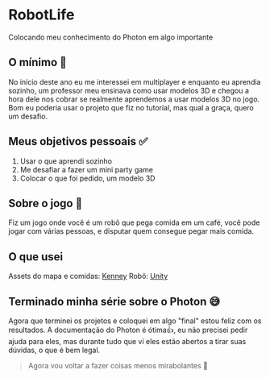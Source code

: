 # RobotLife

Colocando meu conhecimento do Photon em algo importante

## O mínimo :clap:

No início deste ano eu me interessei em multiplayer e enquanto eu aprendia sozinho, um professor meu ensinava como usar modelos 3D e chegou a hora dele nos cobrar se realmente aprendemos a usar modelos 3D no jogo. Bom eu poderia usar o projeto que fiz no tutorial, mas qual a graça, quero um desafio.

## Meus objetivos pessoais :white_check_mark:

1. Usar o que aprendi sozinho
2. Me desafiar a fazer um mini party game
3. Colocar o que foi pedido, um modelo 3D

## Sobre o jogo :eyes:

Fiz um jogo onde você é um robô que pega comida em um café, você pode jogar com várias pessoas, e disputar quem consegue pegar mais comida.

## O que usei

Assets do mapa e comidas: [Kenney](https://www.kenney.nl/assets)
Robô: [Unity](https://assetstore.unity.com/packages/3d/characters/robots/space-robot-kyle-4696)

## Terminado minha série sobre o Photon :sweat_smile:

Agora que terminei os projetos e coloquei em algo "final" estou feliz com os resultados.
A documentação do Photon é ótima:+1:, eu não precisei pedir ajuda para eles, mas durante tudo que ví eles estão abertos a tirar suas dúvidas, o que é bem legal.

>Agora vou voltar a fazer coisas menos mirabolantes :wave:
